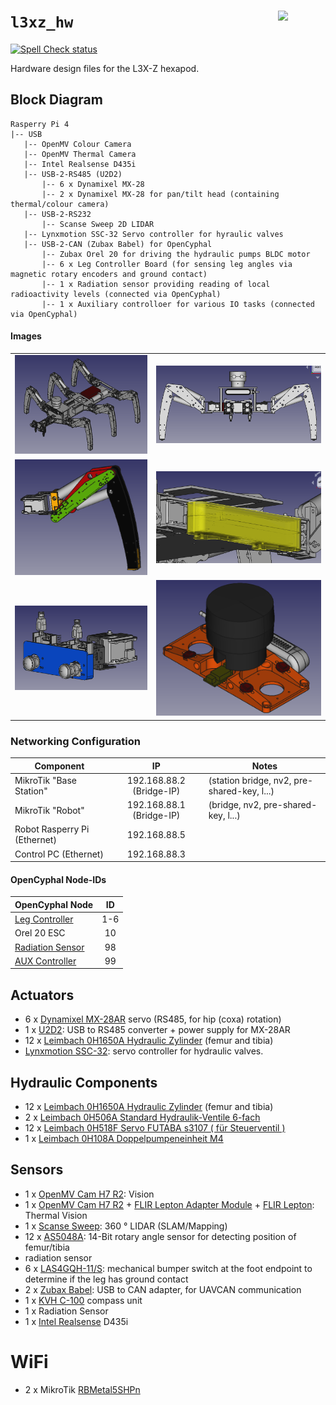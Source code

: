 <a href="https://107-systems.org/"><img align="right" src="https://raw.githubusercontent.com/107-systems/.github/main/logo/107-systems.png" width="15%"></a>
`l3xz_hw`
=========
[![Spell Check status](https://github.com/107-systems/l3xz-hw/actions/workflows/spell-check.yml/badge.svg)](https://github.com/107-systems/l3xz-hw/actions/workflows/spell-check.yml)

Hardware design files for the L3X-Z hexapod.

## Block Diagram
```
Rasperry Pi 4
|-- USB
   |-- OpenMV Colour Camera
   |-- OpenMV Thermal Camera
   |-- Intel Realsense D435i
   |-- USB-2-RS485 (U2D2)
       |-- 6 x Dynamixel MX-28
       |-- 2 x Dynamixel MX-28 for pan/tilt head (containing thermal/colour camera)
   |-- USB-2-RS232
       |-- Scanse Sweep 2D LIDAR
   |-- Lynxmotion SSC-32 Servo controller for hyraulic valves
   |-- USB-2-CAN (Zubax Babel) for OpenCyphal
       |-- Zubax Orel 20 for driving the hydraulic pumps BLDC motor
       |-- 6 x Leg Controller Board (for sensing leg angles via magnetic rotary encoders and ground contact)
       |-- 1 x Radiation sensor providing reading of local radioactivity levels (connected via OpenCyphal)
       |-- 1 x Auxiliary controlloer for various IO tasks (connected via OpenCyphal)
```

#### Images
<table align="center">
  <tr>
    <td><img src="doc/images/l3xz.png" /></td>
    <td><img src="doc/images/l3xz_front.png" /></td>
  </tr>
  <tr>
    <td><img src="doc/images/leg.png" /></td>
    <td><img src="doc/images/radiation_sensor.png" /></td>
  </tr>
  <tr>
    <td><img src="doc/images/pan_tilt_head.png" /></td>
    <td><img src="doc/images/upper_deck.png" /></td>
  </tr>
</table>

### Networking Configuration
| Component | IP | Notes |
|-|:-:|-|
| MikroTik "Base Station" | 192.168.88.2 (Bridge-IP) | (station bridge, nv2, pre-shared-key, l...) |
| MikroTik "Robot" | 192.168.88.1 (Bridge-IP) | (bridge, nv2, pre-shared-key, l...) |
| Robot Rasperry Pi (Ethernet) | 192.168.88.5 | |
| Control PC (Ethernet) | 192.168.88.3 | |

#### OpenCyphal Node-IDs
| OpenCyphal Node | ID |
|-|:-:|
| [Leg Controller](https://github.com/107-systems/l3xz-fw_leg-controller) | 1-6 |
| Orel 20 ESC | 10 |
| [Radiation Sensor](https://github.com/107-systems/l3xz-fw_radiation_sensor) | 98 |
| [AUX Controller](https://github.com/107-systems/l3xz-fw_aux-controller) | 99 |

## Actuators
  - 6 x [Dynamixel MX-28AR](https://emanual.robotis.com/docs/en/dxl/mx/mx-28-2/) servo (RS485, for hip (coxa) rotation)
  - 1 x [U2D2](https://emanual.robotis.com/docs/en/parts/interface/u2d2/): USB to RS485 converter + power supply for MX-28AR 
  - 12 x [Leimbach 0H1650A Hydraulic Zylinder](http://leimbach-modellbau.de/Produkte/Hydraulik/Zylinder/0H16xxxA/) (femur and tibia)
  - [Lynxmotion SSC-32](http://www.lynxmotion.com/p-1032-ssc-32u-usb-servo-controller.aspx): servo controller for hydraulic valves.

## Hydraulic Components
  - 12 x [Leimbach 0H1650A Hydraulic Zylinder](http://leimbach-modellbau.de/Produkte/Hydraulik/Zylinder/0H16xxxA/) (femur and tibia)
  - 2 x [Leimbach 0H506A Standard Hydraulik-Ventile 6-fach](http://leimbach-modellbau.de/Produkte/Hydraulik/Ventile/0H50x/) 
  - 12 x [Leimbach 0H518F Servo FUTABA s3107 ( für Steuerventil )](http://leimbach-modellbau.de/Produkte/Elektronik/0H518F/) 
  - 1 x [Leimbach 0H108A Doppelpumpeneinheit M4](http://leimbach-modellbau.de/Produkte/Hydraulik/Pumpen/0H108(A)/) 

## Sensors
  - 1 x [OpenMV Cam H7 R2](https://openmv.io/collections/cams/products/openmv-cam-h7-r2): Vision
  - 1 x [OpenMV Cam H7 R2](https://openmv.io/collections/cams/products/openmv-cam-h7-r2) + [FLIR Lepton Adapter Module](https://openmv.io/collections/cams/products/flir-lepton-adapter-module) + [FLIR Lepton](https://store.groupgets.com/products/flir-lepton-3-5): Thermal Vision
  - 1 x [Scanse Sweep](https://github.com/scanse/sweep-sdk): 360 ° LIDAR (SLAM/Mapping)
  - 12 x [AS5048A](https://ams.com/en/as5048a): 14-Bit rotary angle sensor for detecting position of femur/tibia
  - radiation sensor
  - 6 x [LAS4GQH-11/S](https://www.conrad.de/de/p/tru-components-las4gqh-11-s-drucktaster-220-v-dc-0-50-a-1-x-aus-ein-tastend-1-st-1661900.html): mechanical bumper switch at the foot endpoint to determine if the leg has ground contact
  - 2 x [Zubax Babel](https://zubax.com/products/babel): USB to CAN adapter, for UAVCAN communication
  - 1 x [KVH C-100](https://www.kvh.com/admin/products/compasses/compass-systems/c100-compass-engine) compass unit
  - 1 x Radiation Sensor
  - 1 x [Intel Realsense](https://www.intelrealsense.com/depth-camera-d435i) D435i

# WiFi
  - 2 x MikroTik [RBMetal5SHPn](https://mikrotik.com/product/RBMetal5SHPn)
